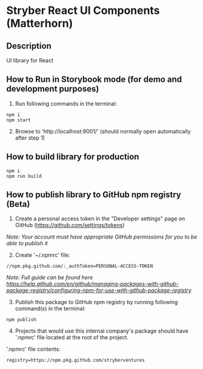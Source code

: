 # Stryber React UI Components (Matterhorn) #

## Description ##

UI library for React

## How to Run in Storybook mode (for demo and development purposes) ##

1) Run following commands in the terminal:

```shell script
npm i
npm start
```

2) Browse to 'http://localhost:9001/'
(should normally open automatically after step 1)

## How to build library for production ##

```shell script
npm i
npm run build
```

## How to publish library to GitHub npm registry (Beta)

1) Create a personal access token in the
"Developer settings" page on GitHub
(https://github.com/settings/tokens)

_Note: Your account must have appropriate GitHub
permissions for you to be able to publish it_

2) Create '~/.npmrc' file:

```text
//npm.pkg.github.com/:_authToken=PERSONAL-ACCESS-TOKEN
```

_Note: Full guide can be found here
https://help.github.com/en/github/managing-packages-with-github-package-registry/configuring-npm-for-use-with-github-package-registry_

3) Publish this package to GitHub npm registry by
running following command(s) in the terminal:

```shell script
npm publish
```

4) Projects that would use
this internal company's package 
should have '.npmrc' file located 
at the root of the project.

'.npmrc' file contents:

```text
registry=https://npm.pkg.github.com/stryberventures
```
